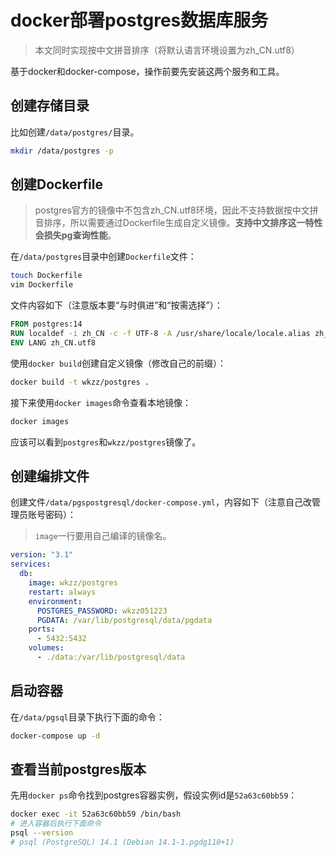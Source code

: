 # docker部署postgres数据库服务

> 本文同时实现按中文拼音排序（将默认语言环境设置为zh_CN.utf8）

基于docker和docker-compose，操作前要先安装这两个服务和工具。

## 创建存储目录

比如创建`/data/postgres/`目录。

```sh
mkdir /data/postgres -p
```

## 创建Dockerfile

> postgres官方的镜像中不包含zh_CN.utf8环境，因此不支持数据按中文拼音排序，所以需要通过Dockerfile生成自定义镜像。**支持中文排序这一特性会损失pg查询性能**。

在`/data/postgres`目录中创建`Dockerfile`文件：

```sh
touch Dockerfile
vim Dockerfile
```

文件内容如下（注意版本要“与时俱进”和“按需选择”）：

```Dockerfile
FROM postgres:14
RUN localdef -i zh_CN -c -f UTF-8 -A /usr/share/locale/locale.alias zh_CN.UTF-8
ENV LANG zh_CN.utf8
```

使用`docker build`创建自定义镜像（修改自己的前缀）：

```sh
docker build -t wkzz/postgres .
```

接下来使用`docker images`命令查看本地镜像：

```sh
docker images
```

应该可以看到`postgres`和`wkzz/postgres`镜像了。

## 创建编排文件

创建文件`/data/pgspostgresql/docker-compose.yml`，内容如下（注意自己改管理员账号密码）：

> `image`一行要用自己编译的镜像名。

```yml
version: "3.1"
services:
  db:
    image: wkzz/postgres
    restart: always
    environment:
      POSTGRES_PASSWORD: wkzz051223
      PGDATA: /var/lib/postgresql/data/pgdata
    ports:
      - 5432:5432
    volumes:
      - ./data:/var/lib/postgresql/data
```

## 启动容器

在`/data/pgsql`目录下执行下面的命令：

```sh
docker-compose up -d
```

## 查看当前postgres版本

先用`docker ps`命令找到postgres容器实例，假设实例id是`52a63c60bb59`：

```sh
docker exec -it 52a63c60bb59 /bin/bash
# 进入容器后执行下面命令
psql --version
# psql (PostgreSQL) 14.1 (Debian 14.1-1.pgdg110+1)
```
